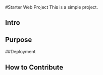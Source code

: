 #Starter Web Project
This is a simple project.

## Intro

## Purpose

##Deployment

## How to Contribute